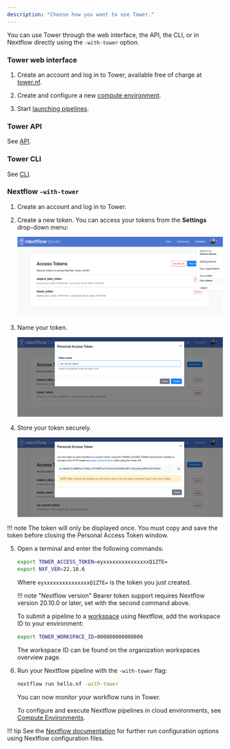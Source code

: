 ```yaml
---
description: "Choose how you want to use Tower."
---
```


You can use Tower through the web interface, the API, the CLI, or in Nextflow directly using the `-with-tower` option.

### Tower web interface

1. Create an account and log in to Tower, available free of charge at [tower.nf](https://cloud.tower.nf).

2. Create and configure a new [compute environment](../compute-envs/overview.md).

3. Start [launching pipelines](../launch/launchpad.md).

### Tower API

See [API](../api/overview.md).

### Tower CLI

See [CLI](../cli.md).

### Nextflow `-with-tower`

1. Create an account and log in to Tower.

2. Create a new token. You can access your tokens from the **Settings** drop-down menu:

   ![](_images/usage_create_token.png)

3. Name your token.

   ![](_images/usage_name_token.png)

4. Store your token securely.

   ![](_images/usage_token.png)

<!-- prettier-ignore -->
!!! note
    The token will only be displayed once. You must copy and save the token before closing the Personal Access Token window.

5. Open a terminal and enter the following commands:

   ```bash
   export TOWER_ACCESS_TOKEN=eyxxxxxxxxxxxxxxxQ1ZTE=
   export NXF_VER=22.10.6
   ```

   Where `eyxxxxxxxxxxxxxxxQ1ZTE=` is the token you just created.

   !!! note "Nextflow version"
   Bearer token support requires Nextflow version 20.10.0 or later, set with the second command above.

   To submit a pipeline to a [workspace](./workspace.md) using Nextflow, add the workspace ID to your environment:

   ```bash
   export TOWER_WORKSPACE_ID=000000000000000
   ```

   The workspace ID can be found on the organization workspaces overview page.

6. Run your Nextflow pipeline with the `-with-tower` flag:

   ```bash
   nextflow run hello.nf -with-tower
   ```

   You can now monitor your workflow runs in Tower.

   To configure and execute Nextflow pipelines in cloud environments, see [Compute Environments](../compute-envs/overview.md).

<!-- prettier-ignore -->
!!! tip 
    See the [Nextflow documentation](https://www.nextflow.io/docs/latest/config.html?highlight=tower#scope-tower) for further run configuration options using Nextflow configuration files.

